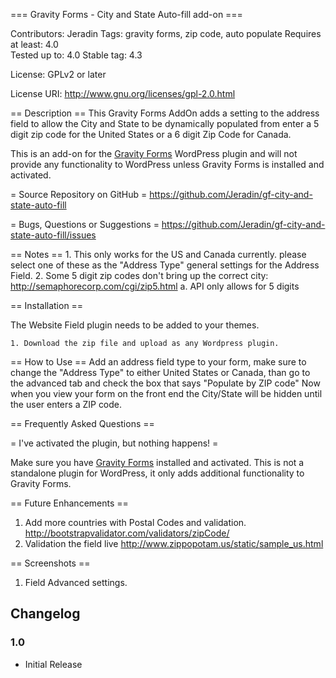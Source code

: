 === Gravity Forms - City and State Auto-fill add-on ===

Contributors: Jeradin
Tags: gravity forms, zip code, auto populate
Requires at least: 4.0   
Tested up to: 4.0
Stable tag: 4.3

License: GPLv2 or later 

License URI: http://www.gnu.org/licenses/gpl-2.0.html 


== Description ==
This Gravity Forms AddOn adds a setting to the address field to allow the City and State to be dynamically populated from enter a 5 digit zip code for the United States or a 6 digit Zip Code for Canada.

This is an add-on for the [Gravity Forms](http://www.gravityforms.com/)
WordPress plugin and will not provide any functionality to WordPress unless Gravity Forms is installed and activated.

= Source Repository on GitHub =
https://github.com/Jeradin/gf-city-and-state-auto-fill

= Bugs, Questions or Suggestions =
https://github.com/Jeradin/gf-city-and-state-auto-fill/issues


== Notes ==
	1. This only works for the US and Canada currently. please select one of these as the "Address Type" general settings for the Address Field.
	2. Some 5 digit zip codes don't bring up the correct city: http://semaphorecorp.com/cgi/zip5.html
		a. API only allows for 5 digits


== Installation ==

The Website Field plugin needs to be added to your themes.

	1. Download the zip file and upload as any Wordpress plugin.

== How to Use ==
Add an address field type to your form, make sure to change the "Address Type" to either United States or Canada, than go to the advanced tab and check the box that says "Populate by ZIP code"
Now when you view your form on the front end the City/State will be hidden until the user enters a ZIP code.

== Frequently Asked Questions ==

= I've activated the plugin, but nothing happens! =

Make sure you have [Gravity Forms](http://www.gravityforms.com/) installed and
activated. This is not a standalone plugin for WordPress, it only adds additional functionality to Gravity Forms.

== Future Enhancements ==

1. Add more countries with Postal Codes and validation. http://bootstrapvalidator.com/validators/zipCode/
2. Validation the field live http://www.zippopotam.us/static/sample_us.html

== Screenshots ==

1. Field Advanced settings.


## Changelog ##
### 1.0
* Initial Release

